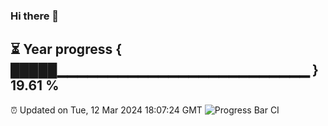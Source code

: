 ### Hi there 👋
⏳ Year progress { █████▁▁▁▁▁▁▁▁▁▁▁▁▁▁▁▁▁▁▁▁▁▁▁▁▁ } 19.61 %
---
⏰ Updated on Tue, 12 Mar 2024 18:07:24 GMT
![Progress Bar CI](https://github.com/Moyi321/Moyi321/workflows/Progress%20Bar%20CI/badge.svg)
